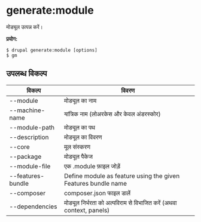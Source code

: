 # generate:module
मोड्यूल उत्पन्न करें।

**प्रयोग:**
```
$ drupal generate:module [options]
$ gm  
```

## उपलब्ध विकल्प
विकल्प | विवरण
-------|-------------
--module | मोड्यूल का नाम
--machine-name | यांत्रिक नाम (लोअरकेस और केवल अंडरस्कोर)
--module-path | मोड्यूल का पथ
--description | मोड्यूल का विवरण
--core | मूल संस्करण
--package | मोड्यूल पैकेज
--module-file | एक .module फ़ाइल जोड़ें
--features-bundle | Define module as feature using the given Features bundle name
--composer | composer.json फाइल डालें
--dependencies | मोड्यूल निर्भरता को अल्पविराम से विभाजित करें (अथवा context, panels)
